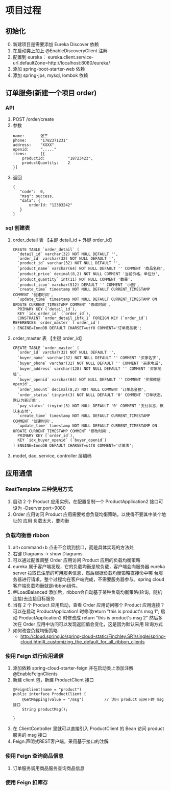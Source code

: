 
# 项目过程
## 初始化
0. 新建项目是需要添加 Eureka Discover 依赖
1. 在启动类上加上 @EnableDiscoveryClient 注解
2. 配置到 eureka： eureka.client.service-url.defaultZone=http://localhost:8080/eureka/
3. 添加 spring-boot-starter-web 依赖
4. 添加 spring-jps, mysql, lombok 依赖

## 订单服务(新建一个项目 order)
### API 
1. POST /order/create
2. 参数 
    ```
    name:       张三   
    phone:      "1782371231"
    address:    "XXXX"
    openid:     "....."
    items:      [{
        productId:          "18723423",
        productQuantity:    2
    }]
    ```
3. 返回
    ```
    {
       "code":  0,
       "msg": success,
       "data": {
           orderId: "12383242"
       }
    }
    ```
### sql 创建表
1. order_detail 表 【主键 detail_id + 外键 order_id】
    ```
    CREATE TABLE `order_detail` (
      `detail_id` varchar(32) NOT NULL DEFAULT '',
      `order_id` varchar(32) NOT NULL DEFAULT '',
      `product_id` varchar(32) NOT NULL DEFAULT '',
      `product_name` varchar(64) NOT NULL DEFAULT '' COMMENT '商品名称',
      `product_price` decimal(8,2) NOT NULL COMMENT '当前价格，单位分',
      `product_quantity` int(11) NOT NULL COMMENT '数量',
      `product_icon` varchar(512) DEFAULT '' COMMENT '小图',
      `create_time` timestamp NOT NULL DEFAULT CURRENT_TIMESTAMP COMMENT '创建时间',
      `update_time` timestamp NOT NULL DEFAULT CURRENT_TIMESTAMP ON UPDATE CURRENT_TIMESTAMP COMMENT '修改时间',
      PRIMARY KEY (`detail_id`),
      KEY `idx_order_id` (`order_id`),
      CONSTRAINT `order_detail_ibfk_1` FOREIGN KEY (`order_id`) REFERENCES `order_master` (`order_id`)
    ) ENGINE=InnoDB DEFAULT CHARSET=utf8 COMMENT='订单商品表';
    ```
2. order_master 表  【主键 order_id】
    ```
    CREATE TABLE `order_master` (
      `order_id` varchar(32) NOT NULL DEFAULT '',
      `buyer_name` varchar(32) NOT NULL DEFAULT '' COMMENT '买家名字',
      `buyer_phone` varchar(32) NOT NULL DEFAULT '' COMMENT '买家电话',
      `buyer_address` varchar(128) NOT NULL DEFAULT '' COMMENT '买家地址',
      `buyer_openid` varchar(64) NOT NULL DEFAULT '' COMMENT '买家微信openid',
      `order_amount` decimal(8,2) NOT NULL COMMENT '订单总金额',
      `order_status` tinyint(3) NOT NULL DEFAULT '0' COMMENT '订单状态，默认为新订单',
      `pay_status` tinyint(3) NOT NULL DEFAULT '0' COMMENT '支付状态，默认未支付',
      `create_time` timestamp NOT NULL DEFAULT CURRENT_TIMESTAMP COMMENT '创建时间',
      `update_time` timestamp NOT NULL DEFAULT CURRENT_TIMESTAMP ON UPDATE CURRENT_TIMESTAMP COMMENT '修改时间',
      PRIMARY KEY (`order_id`),
      KEY `idx_buyer_openid` (`buyer_openid`)
    ) ENGINE=InnoDB DEFAULT CHARSET=utf8 COMMENT='订单表';
    ``` 
3. model, dao, service, controller 层编码

## 应用通信
### RestTemplate 三种使用方式
1. 启动 2 个 Product 应用实例，在配置复制一个 ProductApplication2 接口可设为 -Dserver.port=9080
2. Order 应用访问 Product 应用需要考虑负载均衡策略，以使得不要其中某个地址的 应用 负载太大，要均衡

### 负载均衡器 ribbon
1. alt+command+b 点击不会跳到接口，而是具体实现的方法处
2. 右键 Diagrams -> show Diagrams
3. 可以通过配置调整 Order 应用访问 Product 应用的负载均衡策略
4. eureka 属于客户端发现，它的负载均衡是软负载，客户端会向服务器 eureka server 拉取已注册的可用服务信息，然后根据负载均衡策略直接命中哪
台服务器进行请求，整个过程均在客户端完成，不需要服务器参与。spring cloud 客户端负载均衡就是ribbon组件。
5. @LoadBalanced 添加后，ribbon会自动基于某种负载均衡策略(轮询，随机连接)去连接目标服务
6. 当有 2 个 Product 应用启动，查看 Order 应用访问哪个 Product 应用连接？可以在启动 ProductApplication1 时修改return "this is product's msg 1";
启动 ProductApplication2 时修改成 return "this is product's msg 2" 然后多次在 Order 应用中访问可以发现返回值会变化，这是因为默认采用 轮询方式 
7. 如何改变负载均衡策略
    - http://cloud.spring.io/spring-cloud-static/Finchley.SR1/single/spring-cloud.html#_customizing_the_default_for_all_ribbon_clients
    
### 使用 Feign 进行应用通信
1. 添加依赖 spring-cloud-starter-feign 并在启动类上添加注解 @EnableFeignClients 
2. 新建 client 包，新建 ProductClient 接口
    ```
    @FeignClient(name = "product")
    public interface ProductClient {
        @GetMapping(value = "/msg")         // 访问 product 应用下的 msg 接口
        String productMsg();
    
    }
    ```
3. 在 ClientController 里就可以直接引入 ProductClient 的 Bean 访问 product 服务的 msg 接口
4. Feign:声明式REST客户端，采用基于接口的注解

### 使用 Feign 查询商品信息
1. 订单服务调用商品服务查询商品信息

### 使用 Feign 扣库存
























